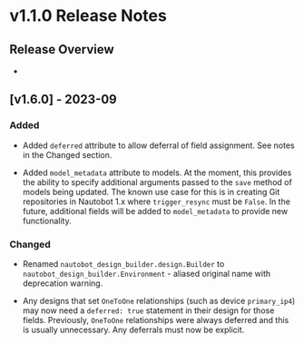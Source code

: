 # v1.1.0 Release Notes

## Release Overview

- 

## [v1.6.0] - 2023-09

### Added

- Added `deferred` attribute to allow deferral of field assignment. See notes in the Changed section.

- Added `model_metadata` attribute to models. At the moment, this provides the ability to specify additional arguments passed to the `save` method of models being updated. The known use case for this is in creating Git repositories in Nautobot 1.x where `trigger_resync` must be `False`. In the future, additional fields will be added to `model_metadata` to provide new functionality.

### Changed

- Renamed `nautobot_design_builder.design.Builder` to `nautobot_design_builder.Environment` - aliased original name with deprecation warning.

- Any designs that set `OneToOne` relationships (such as device `primary_ip4`) may now need a `deferred: true` statement in their design for those fields. Previously, `OneToOne` relationships were always deferred and this is usually unnecessary. Any deferrals must now be explicit.
